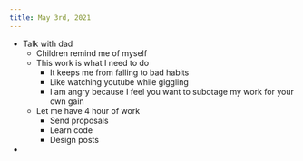 ```yaml
---
title: May 3rd, 2021
---
```


- Talk with dad
	- Children remind me of myself
	- This work is what I need to do
		- It keeps me from falling to bad habits
		- Like watching youtube while giggling
		- I am angry because I feel you want to subotage my work for your own gain
	- Let me have 4 hour of work
		- Send proposals
		- Learn code
		- Design posts
-